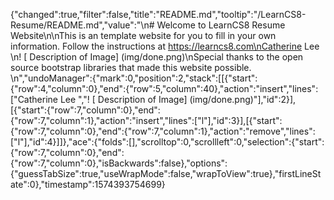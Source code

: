 {"changed":true,"filter":false,"title":"README.md","tooltip":"/LearnCS8-Resume/README.md","value":"\n# Welcome to LearnCS8 Resume Website\n\nThis is an template website for you to fill in your own information. Follow the instructions at https://learncs8.com\nCatherine Lee \n! [ Description of Image] (img/done.png)\nSpecial thanks to the open source bootstrap libraries that made this website possible. \n","undoManager":{"mark":0,"position":2,"stack":[[{"start":{"row":4,"column":0},"end":{"row":5,"column":40},"action":"insert","lines":["Catherine Lee ","! [ Description of Image] (img/done.png)"],"id":2}],[{"start":{"row":7,"column":0},"end":{"row":7,"column":1},"action":"insert","lines":["l"],"id":3}],[{"start":{"row":7,"column":0},"end":{"row":7,"column":1},"action":"remove","lines":["l"],"id":4}]]},"ace":{"folds":[],"scrolltop":0,"scrollleft":0,"selection":{"start":{"row":7,"column":0},"end":{"row":7,"column":0},"isBackwards":false},"options":{"guessTabSize":true,"useWrapMode":false,"wrapToView":true},"firstLineState":0},"timestamp":1574393754699}